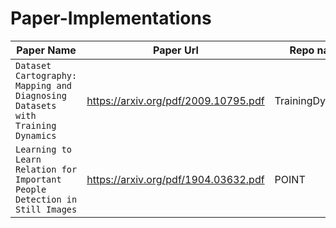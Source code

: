 # Paper-Implementations

| Paper Name | Paper Url | Repo name |
| --- | --- | --- |
| `Dataset Cartography: Mapping and Diagnosing Datasets with Training Dynamics` | https://arxiv.org/pdf/2009.10795.pdf | TrainingDynamics |
| `Learning to Learn Relation for Important People Detection in Still Images` | https://arxiv.org/pdf/1904.03632.pdf | POINT |
